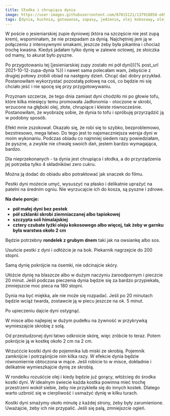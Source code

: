 ```yaml
---
title: Słodka i chrupiąca dynia
image: https://user-images.githubusercontent.com/87815121/137918858-e6589766-f9f0-473d-b070-3264933d7e00.jpeg
tags: [dynia, kuchnia, gotowanie, zapasy, jedzenie, olej kokosowy, olej fistaszkowy, mąka z tapioki, tapioka, skrobia]
---
```


W poście o jesieniarskiej zupie dyniowej (która na szczęście nie jest zupą krem), wspominałam, że nie przepadam za dynią. Najchętniej jem ją w połączeniu
z intensywnymi smakami, jeszcze żeby była pikantna i chociaż trochę kwaśna. Kiedyś jadałam tylko dynię w zalewie octowej, ze słoiczka od mamy, to akurat było
pyszne. 

Po przygotowaniu tej [jesieniarskiej zupy zostało mi pół dyni]({% post_url 2021-10-12-zupa-dynia %}) i nawet sama polecałam wam, żebyście z drugiej połowy zrobili obiad na następny dzień. 
Chcąć dać dobry przykład. Postanowiłam wykorzystać pozostałą połowę na coś, co będzie mi się chciało jeść i nie spocę się przy przygotowywaniu.

Przyznam szczerze, że tego dnia zamiast dyni chodziło mi po głowie tofu, które kilka miesięcy temu promowała Jadłonomia - otoczone w skrobi, wrzucone na 
głęboki olej, złote, chrupiące i kleiste równocześnie. Postanowiłam, że wyobrażę sobie, że dynia to tofu i spróbuję przyrządzić ją w podobny sposób.

Efekt mnie zszokował. Okazało się, że robi się to szybko, bezproblemowo, bezstresowo, mega łatwo. Do tego jest to najsmaczniejsza wersja dyni w moim
wykonaniu. Podczas obiadu co najmniej siedem razy powiedziałam, że pyszne, a zwykle nie chwalę swoich dań, jestem bardzo wymagająca, bardzo. 

Dla nieprzekonanych - ta dynia jest chrupiąca i słodka, a do przyrządzenia jej potrzeba tylko 4 składnikówi zero cukru.

Można ją dodać do obiadu albo potraktować jak snaczek do filmu.

Pestki dyni możecie umyć, wysuszyć na płasko i delikatnie uprażyć na patelni na średnim ogniu. Nie wyrzucajcie ich do kosza, są pyszne i zdrowe.

**Na dwie porcje:**

- **pół małej dyni bez pestek**
- **pół szklanki skrobi ziemniaczanej albo tapiokowej**
- **szczypta soli himalajskiej**
- **cztery czubate łyżki oleju kokosowego albo więcej, tak żeby w garnku była warstwa około 2 cm**

Będzie potrzebny **rondelek z grubym dnem** taki jak na owsiankę albo sos.

Usuńcie pestki z dyni i odłóżcie je na bok. Piekarnik nagrzejcie do 200 stopni. 

Samą dynię pokrójcie na ósemki, nie odcinajcie skóry.

Ułóżcie dynię na blaszcze albo w dużym naczyniu żaroodpornym i pieczcie 20 minut. Jeśli podczas pieczenia dynia będzie się za bardzo przypiekała, 
zmniejszcie moc pieca na 180 stopni. 

Dynia ma być miękka, ale nie może się rozpadać. Jeśli po 20 minutach będzie wciąż twarda, zostawcie ją w piecu jeszcze na ok. 5 minut.

Po upieczeniu dajcie dyni ostygnąć. 

W misce albo najlepiej w dużym pudełku na żywność w przykrywką wymieszajcie skrobię z solą. 

Od przestudzonej dyni łatwo odkroicie skórę, więc zróbcie to teraz. Potem pokrójcie ją w kostkę około 2 cm na 2 cm.

Wrzuććcie kostki dyni do pojemnika lub miski ze skrobią. Pojemnik zamknijcie i potrząśnijcie nim kilka razy. W efekcie dynia będzie równomiernie obtoczona
w mące. Jeśli robicie to w misce, dokładnie i delikatnie wymieszkajcie dynię ze skrobią.

W rondelku rozuśćcie olej i kiedy będzie już gorący, włóżcieg do środka kostki dyni. W idealnym świecie każda kostka powinna mieć trochę przestrzeni wokół
siebie, żeby nie przykleiła się do innych kostek. Dlatego warto uzbroić się w cierpliwość i usmażyć dynię w kilku turach. 

Kostki dyni smażymy około minutę z każdej strony, żeby były zarumienione. Uważajcie, żeby ich nie przypalić. Jeśli się palą, zmniejszcie ogień. 

